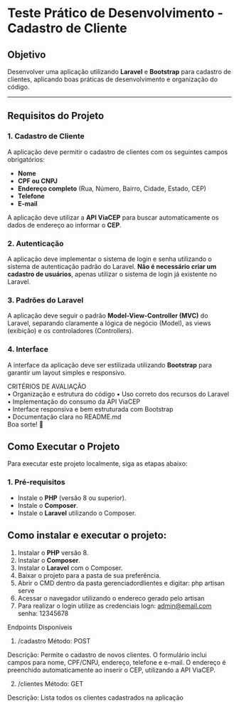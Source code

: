 # Teste Prático de Desenvolvimento - Cadastro de Cliente

## Objetivo

Desenvolver uma aplicação utilizando **Laravel** e **Bootstrap** para cadastro de clientes, aplicando boas práticas de desenvolvimento e organização do código.

---

## Requisitos do Projeto

### 1. Cadastro de Cliente

A aplicação deve permitir o cadastro de clientes com os seguintes campos obrigatórios:

- **Nome**
- **CPF ou CNPJ**
- **Endereço completo** (Rua, Número, Bairro, Cidade, Estado, CEP)
- **Telefone**
- **E-mail**

A aplicação deve utilizar a **API ViaCEP** para buscar automaticamente os dados de endereço ao informar o **CEP**.

### 2. Autenticação

A aplicação deve implementar o sistema de login e senha utilizando o sistema de autenticação padrão do Laravel. **Não é necessário criar um cadastro de usuários**, apenas utilizar o sistema de login já existente no Laravel.

### 3. Padrões do Laravel

A aplicação deve seguir o padrão **Model-View-Controller (MVC)** do Laravel, separando claramente a lógica de negócio (Model), as views (exibição) e os controladores (Controllers).

### 4. Interface

A interface da aplicação deve ser estilizada utilizando **Bootstrap** para garantir um layout simples e responsivo.

CRITÉRIOS DE AVALIAÇÃO  
• Organização e estrutura do código 
• Uso correto dos recursos do Laravel  
• Implementação do consumo da API ViaCEP  
• Interface responsiva e bem estruturada com Bootstrap  
• Documentação clara no README.md  
Boa sorte! 🚀 


## Como Executar o Projeto

Para executar este projeto localmente, siga as etapas abaixo:

### 1. Pré-requisitos

- Instale o **PHP** (versão 8 ou superior).
- Instale o **Composer**.
- Instale o **Laravel** utilizando o Composer.

## Como instalar e executar o projeto:

1. Instalar o **PHP** versão 8.
2. Instalar o **Composer**.
3. Instalar o **Laravel** com o Composer.
4. Baixar o projeto para a pasta de sua preferência.
5. Abrir o CMD dentro da pasta gerenciadordlientes e digitar:
   php artisan serve
6. Acessar o navegador utilizando o endereco gerado pelo artisan
7. Para realizar o login utilize as credenciais  logn: admin@email.com senha: 12345678 

Endpoints Disponíveis
1. /cadastro
Método: POST

Descrição: Permite o cadastro de novos clientes. O formulário inclui campos para nome, CPF/CNPJ, endereço, telefone e e-mail. O endereço é preenchido automaticamente ao inserir o CEP, utilizando a API ViaCEP.

2. /clientes
Método: GET

Descrição: Lista todos os clientes cadastrados na aplicação



